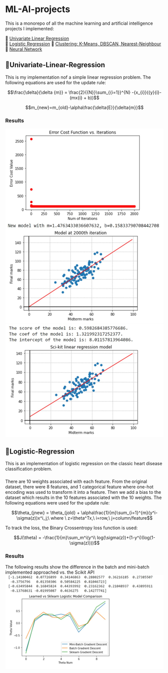 # ML-AI-projects
This is a monorepo of all the machine learning and artificial intelligence projects I implemented:

:link: [Univariate Linear Regression](https://colab.research.google.com/drive/1r9ftQFq7KBOjxpYKel36RBpa4AcPKmHo?usp=sharing)<br>
:link: [Logistic Regression](https://colab.research.google.com/drive/1pw4SnIS5afODQ1xexQEByaoQVogK8Fb0?usp=sharing)
:link: [Clustering: K-Means, DBSCAN, Nearest-Neighbour](https://colab.research.google.com/drive/1ShRCx4i0MJudgj8CkVGM2hK3t8huMhX3?usp=sharing)
:link: [Neural Network](https://colab.research.google.com/drive/1qx6hqz6geEtOo9nt5VECud7mXfud3402?usp=sharing)

## :pencil:Univariate-Linear-Regression

This is my implementation nof a simple linear regression problem. The following equations are used for the update rule:


$$\frac{\delta}{\delta {m}} = \frac{2}{{N}}\sum_{{i=1}}^{N} -{x_{i}}({y}{i}-(mx{i} + b))$$

$$m_{new}=m_{old}-\alpha\frac{\delta{E}}{\delta{m}}$$

### Results
![](/my_model.jpg)
![](/scikit_model.jpg)


## :pencil:Logistic-Regression

This is an implementation of logistic regression on the classic heart disease classification problem.

###
There are 10 weights associated with each feature. From the original dataset, there were 8 features, and 1 categorical feature where one-hot encoding was used to transform it into a feature. Then we add a bias to the dataset which results in the 10 features associated with the 10 weights. The following equations were used for the update rule:

$$\theta_{jnew} = \theta_{jold} + \alpha\frac{1}{m}\sum_{i=1}^{m}(y^i-\sigma(z))x^i_j;\ where \ z=\theta^Tx,\ i=row,\ j=column/feature$$

To track the loss, the Binary Crossentropy loss function is used:

$$J(\theta) = -\frac{1}{m}\sum_m^i(y^i\ log(\sigma(z))+(1-y^i)(log(1-\sigma(z))))$$

### Results
The following results show the difference in the batch and mini-batch implemented approached vs. the Scikit API
![](sample.jpg)
